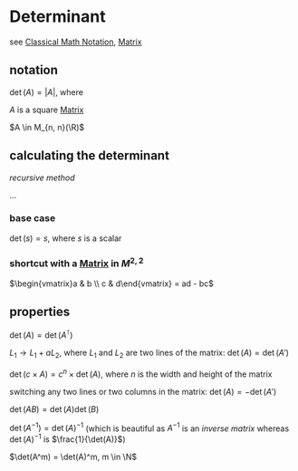 # Determinant

see [Classical Math Notation](Classical%20Math%20Notation%20eb53679093ce497baa118d7bfde14d6c.md), [Matrix](Matrix%206026e6fbedbc408786c22ac9d716a282.md)

## notation

$\det(A) = |A|$, where

$A$ is a square [Matrix](Matrix%206026e6fbedbc408786c22ac9d716a282.md)

$A \in M_{n, n}(\R)$

## calculating the determinant

*recursive method*

...

### base case

$\det(s) = s$, where $s$ is a scalar

### shortcut with a [Matrix](Matrix%206026e6fbedbc408786c22ac9d716a282.md) in $M^{2, 2}$

$\begin{vmatrix}a & b \\ c & d\end{vmatrix} = ad - bc$ 

## properties

$\det(A) = \det(A^\intercal)$

$L_1 \rightarrow L_1 + aL_2$, where $L_1$ and $L_2$ are two lines of the matrix: $\det(A) = \det(A')$

$\det(c \times A) = c^n \times \det(A)$, where $n$ is the width and height of the matrix

switching any two lines or two columns in the matrix: $\det(A) = - \det(A')$

$\det(AB) = \det(A)\det(B)$

$\det(A^{-1}) = \det(A)^{-1}$ (which is beautiful as $A^{-1}$ is an *inverse matrix* whereas $\det(A)^{-1}$ is $\frac{1}{\det(A)}$)

$\det(A^m) = \det(A)^m, m \in \N$
